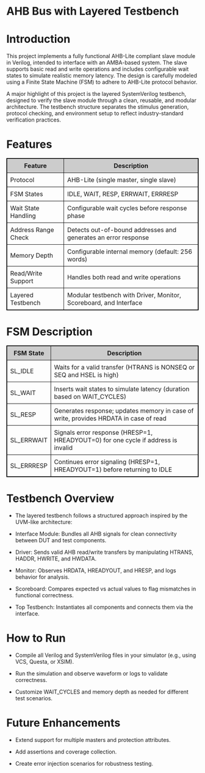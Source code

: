 # AHB Bus with Layered Testbench
# Introduction
This project implements a fully functional AHB-Lite compliant slave module in Verilog, intended to interface with an AMBA-based system. The slave supports basic read and write operations and includes configurable wait states to simulate realistic memory latency. The design is carefully modeled using a Finite State Machine (FSM) to adhere to AHB-Lite protocol behavior.

A major highlight of this project is the layered SystemVerilog testbench, designed to verify the slave module through a clean, reusable, and modular architecture. The testbench structure separates the stimulus generation, protocol checking, and environment setup to reflect industry-standard verification practices.

# Features

<table style="border: 1px solid black; border-collapse: collapse;">
  <tr style="background-color: #cccccc;">
    <th style="border: 1px solid black; padding: 8px;">Feature</th>
    <th style="border: 1px solid black; padding: 8px;">Description</th>
  </tr>
  <tr>
    <td style="border: 1px solid black; padding: 8px;">Protocol</td>
    <td style="border: 1px solid black; padding: 8px;">AHB-Lite (single master, single slave)</td>
  </tr>
  <tr>
    <td style="border: 1px solid black; padding: 8px;">FSM States</td>
    <td style="border: 1px solid black; padding: 8px;">IDLE, WAIT, RESP, ERRWAIT, ERRRESP</td>
  </tr>
  <tr>
    <td style="border: 1px solid black; padding: 8px;">Wait State Handling</td>
    <td style="border: 1px solid black; padding: 8px;">Configurable wait cycles before response phase</td>
  </tr>
  <tr>
    <td style="border: 1px solid black; padding: 8px;">Address Range Check</td>
    <td style="border: 1px solid black; padding: 8px;">Detects out-of-bound addresses and generates an error response</td>
  </tr>
  <tr>
    <td style="border: 1px solid black; padding: 8px;">Memory Depth</td>
    <td style="border: 1px solid black; padding: 8px;">Configurable internal memory (default: 256 words)</td>
  </tr>
  <tr>
    <td style="border: 1px solid black; padding: 8px;">Read/Write Support</td>
    <td style="border: 1px solid black; padding: 8px;">Handles both read and write operations</td>
  </tr>
  <tr>
    <td style="border: 1px solid black; padding: 8px;">Layered Testbench</td>
    <td style="border: 1px solid black; padding: 8px;">Modular testbench with Driver, Monitor, Scoreboard, and Interface</td>
  </tr>
</table>

# FSM Description

<table style="border: 1px solid black; border-collapse: collapse;">
  <tr style="background-color: #cccccc;">
    <th style="border: 1px solid black; padding: 8px;">FSM State</th>
    <th style="border: 1px solid black; padding: 8px;">Description</th>
  </tr>
  <tr>
    <td style="border: 1px solid black; padding: 8px;">SL_IDLE</td>
    <td style="border: 1px solid black; padding: 8px;">Waits for a valid transfer (HTRANS is NONSEQ or SEQ and HSEL is high)</td>
  </tr>
  <tr>
    <td style="border: 1px solid black; padding: 8px;">SL_WAIT</td>
    <td style="border: 1px solid black; padding: 8px;">Inserts wait states to simulate latency (duration based on WAIT_CYCLES)</td>
  </tr>
  <tr>
    <td style="border: 1px solid black; padding: 8px;">SL_RESP</td>
    <td style="border: 1px solid black; padding: 8px;">Generates response; updates memory in case of write, provides HRDATA in case of read</td>
  </tr>
  <tr>
    <td style="border: 1px solid black; padding: 8px;">SL_ERRWAIT</td>
    <td style="border: 1px solid black; padding: 8px;">Signals error response (HRESP=1, HREADYOUT=0) for one cycle if address is invalid</td>
  </tr>
  <tr>
    <td style="border: 1px solid black; padding: 8px;">SL_ERRRESP</td>
    <td style="border: 1px solid black; padding: 8px;">Continues error signaling (HRESP=1, HREADYOUT=1) before returning to IDLE</td>
  </tr>
</table>

# Testbench Overview
- The layered testbench follows a structured approach inspired by the UVM-like architecture:

- Interface Module: Bundles all AHB signals for clean connectivity between DUT and test components.

- Driver: Sends valid AHB read/write transfers by manipulating HTRANS, HADDR, HWRITE, and HWDATA.

- Monitor: Observes HRDATA, HREADYOUT, and HRESP, and logs behavior for analysis.

- Scoreboard: Compares expected vs actual values to flag mismatches in functional correctness.

- Top Testbench: Instantiates all components and connects them via the interface.

# How to Run
- Compile all Verilog and SystemVerilog files in your simulator (e.g., using VCS, Questa, or XSIM).

- Run the simulation and observe waveform or logs to validate correctness.

- Customize WAIT_CYCLES and memory depth as needed for different test scenarios.

# Future Enhancements
- Extend support for multiple masters and protection attributes.

- Add assertions and coverage collection.

- Create error injection scenarios for robustness testing.






 
